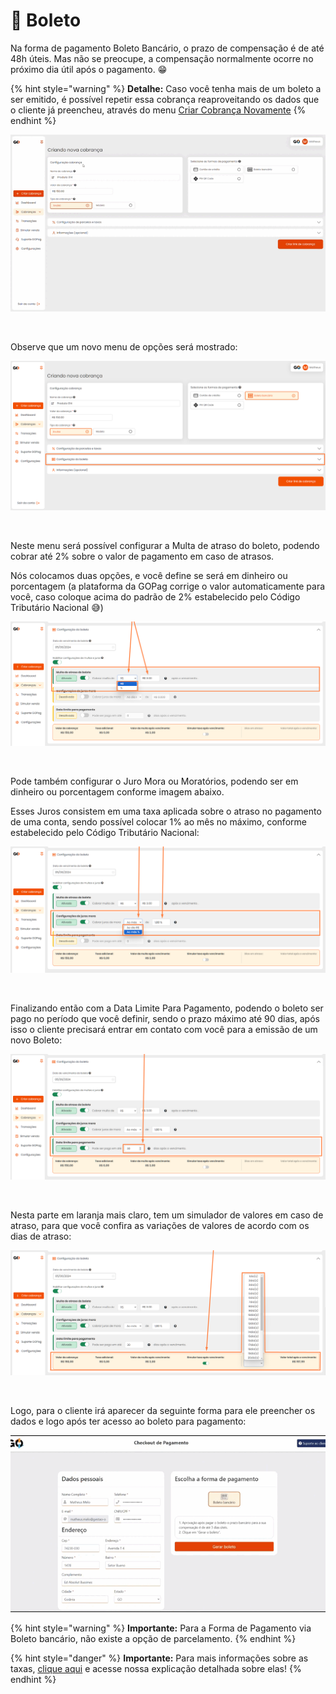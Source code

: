 # 📄 Boleto

Na forma de pagamento Boleto Bancário, o prazo de compensação é de até 48h úteis. Mas não se preocupe, a compensação normalmente ocorre no próximo dia útil após o pagamento. 😁


{% hint style="warning" %}
**Detalhe:**  Caso você tenha mais de um boleto a ser emitido, é possível repetir essa cobrança reaproveitando os dados que o cliente já preencheu, através do menu [Criar Cobrança Novamente](https://docs.gopag.com.br/criar_cobranca/link_cobranca)
{% endhint %}


![criar_cobranca_formas_pagamento_boleto_1](/assets/prints/criar_cobranca_formas_pagamento_boleto_1.gif)

<br>

<p>Observe que um novo menu de opções será mostrado:</p>

![criar_cobranca_formas_pagamento_boleto_2](/assets/prints/criar_cobranca_formas_pagamento_boleto_2.png)

<br>

Neste menu será possível configurar a Multa de atraso do boleto, podendo cobrar até 2% sobre o valor de pagamento em caso de atrasos. 

Nós colocamos duas opções, e você define se será em dinheiro ou porcentagem (a plataforma da GOPag corrige o valor automaticamente para você, caso coloque acima do padrão de 2% estabelecido pelo Código Tributário Nacional 😅)

![criar_cobranca_formas_pagamento_boleto_3](/assets/prints/criar_cobranca_formas_pagamento_boleto_3.png)

<br>

Pode também configurar o Juro Mora ou Moratórios, podendo ser em dinheiro ou porcentagem conforme imagem abaixo. 

Esses Juros consistem em uma taxa aplicada sobre o atraso no pagamento de uma conta, sendo possível colocar 1% ao mês no máximo, conforme estabelecido pelo Código Tributário Nacional:

![criar_cobranca_formas_pagamento_boleto_4](/assets/prints/criar_cobranca_formas_pagamento_boleto_4.png)

<br>

Finalizando então com a Data Limite Para Pagamento, podendo o boleto ser pago no período que você definir, sendo o prazo máximo até 90 dias, após isso o cliente precisará entrar em contato com você para a emissão de um novo Boleto:

![criar_cobranca_formas_pagamento_boleto_5](/assets/prints/criar_cobranca_formas_pagamento_boleto_5.png)

<br>

Nesta parte em laranja mais claro, tem um simulador de valores em caso de atraso, para que você confira as variações de valores de acordo com os dias de atraso:

![criar_cobranca_formas_pagamento_boleto_6](/assets/prints/criar_cobranca_formas_pagamento_boleto_6.png)

<br>

Logo, para o cliente irá aparecer da seguinte forma para ele preencher os dados e logo após ter acesso ao boleto para pagamento:

![](/assets/prints/criar_cobranca_formas_pagamento_boleto__7.gif)

{% hint style="warning" %}
**Importante:**  Para a Forma de Pagamento via Boleto bancário, não existe a opção de parcelamento.
{% endhint %}

{% hint style="danger" %}
**Importante:**  Para mais informações sobre as taxas, [clique aqui](https://docs.gopag.com.br/simular_venda) e acesse nossa explicação detalhada sobre elas!
{% endhint %}